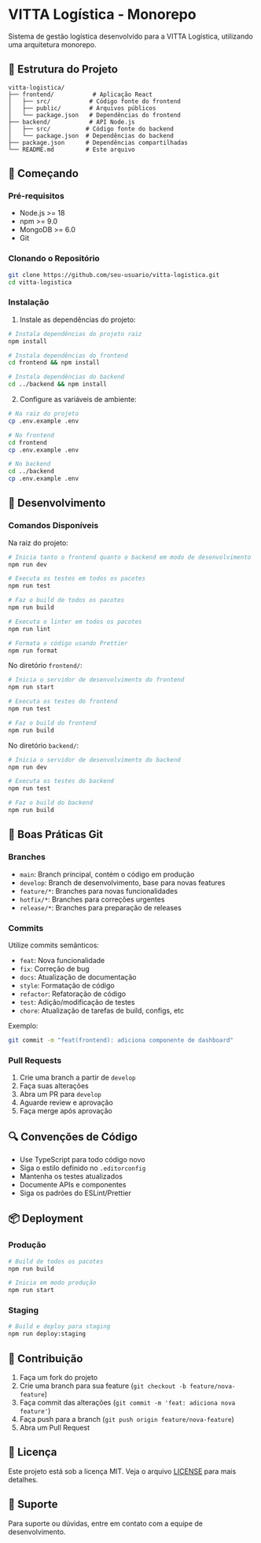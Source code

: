 # VITTA Logística - Monorepo

Sistema de gestão logística desenvolvido para a VITTA Logística, utilizando uma arquitetura monorepo.

## 📁 Estrutura do Projeto

```
vitta-logistica/
├── frontend/           # Aplicação React
│   ├── src/           # Código fonte do frontend
│   ├── public/        # Arquivos públicos
│   └── package.json   # Dependências do frontend
├── backend/           # API Node.js
│   ├── src/          # Código fonte do backend
│   └── package.json  # Dependências do backend
├── package.json      # Dependências compartilhadas
└── README.md         # Este arquivo
```

## 🚀 Começando

### Pré-requisitos

- Node.js >= 18
- npm >= 9.0
- MongoDB >= 6.0
- Git

### Clonando o Repositório

```bash
git clone https://github.com/seu-usuario/vitta-logistica.git
cd vitta-logistica
```

### Instalação

1. Instale as dependências do projeto:
```bash
# Instala dependências do projeto raiz
npm install

# Instala dependências do frontend
cd frontend && npm install

# Instala dependências do backend
cd ../backend && npm install
```

2. Configure as variáveis de ambiente:
```bash
# Na raiz do projeto
cp .env.example .env

# No frontend
cd frontend
cp .env.example .env

# No backend
cd ../backend
cp .env.example .env
```

## 🔧 Desenvolvimento

### Comandos Disponíveis

Na raiz do projeto:
```bash
# Inicia tanto o frontend quanto o backend em modo de desenvolvimento
npm run dev

# Executa os testes em todos os pacotes
npm run test

# Faz o build de todos os pacotes
npm run build

# Executa o linter em todos os pacotes
npm run lint

# Formata o código usando Prettier
npm run format
```

No diretório `frontend/`:
```bash
# Inicia o servidor de desenvolvimento do frontend
npm run start

# Executa os testes do frontend
npm run test

# Faz o build do frontend
npm run build
```

No diretório `backend/`:
```bash
# Inicia o servidor de desenvolvimento do backend
npm run dev

# Executa os testes do backend
npm run test

# Faz o build do backend
npm run build
```

## 📝 Boas Práticas Git

### Branches

- `main`: Branch principal, contém o código em produção
- `develop`: Branch de desenvolvimento, base para novas features
- `feature/*`: Branches para novas funcionalidades
- `hotfix/*`: Branches para correções urgentes
- `release/*`: Branches para preparação de releases

### Commits

Utilize commits semânticos:
- `feat`: Nova funcionalidade
- `fix`: Correção de bug
- `docs`: Atualização de documentação
- `style`: Formatação de código
- `refactor`: Refatoração de código
- `test`: Adição/modificação de testes
- `chore`: Atualização de tarefas de build, configs, etc

Exemplo:
```bash
git commit -m "feat(frontend): adiciona componente de dashboard"
```

### Pull Requests

1. Crie uma branch a partir de `develop`
2. Faça suas alterações
3. Abra um PR para `develop`
4. Aguarde review e aprovação
5. Faça merge após aprovação

## 🔍 Convenções de Código

- Use TypeScript para todo código novo
- Siga o estilo definido no `.editorconfig`
- Mantenha os testes atualizados
- Documente APIs e componentes
- Siga os padrões do ESLint/Prettier

## 📦 Deployment

### Produção
```bash
# Build de todos os pacotes
npm run build

# Inicia em modo produção
npm run start
```

### Staging
```bash
# Build e deploy para staging
npm run deploy:staging
```

## 🤝 Contribuição

1. Faça um fork do projeto
2. Crie uma branch para sua feature (`git checkout -b feature/nova-feature`)
3. Faça commit das alterações (`git commit -m 'feat: adiciona nova feature'`)
4. Faça push para a branch (`git push origin feature/nova-feature`)
5. Abra um Pull Request

## 📄 Licença

Este projeto está sob a licença MIT. Veja o arquivo [LICENSE](LICENSE) para mais detalhes.

## 📮 Suporte

Para suporte ou dúvidas, entre em contato com a equipe de desenvolvimento. 